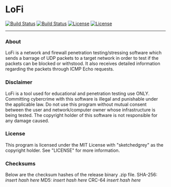 # LoFi

[![Build Status](https://img.shields.io/github/forks/sketchedgrey/LoFi.svg)](https://github.com/sketchedgrey/LoFi)
[![Build Status](https://img.shields.io/github/stars/sketchedgrey/LoFi.svg)](https://github.com/sketchedgrey/LoFi)
[![License](https://img.shields.io/github/license/sketchedgrey/LoFi.svg)](https://github.com/sketchedgrey/LoFi)
[![License](https://img.shields.io/github/workflow/status/sketchedgrey/LoFi/.NET)](https://github.com/sketchedgrey/LoFi)

------------------------------------------------------------------------

### About
LoFi is a network and firewall penetration testing/stressing software which sends a barrage of UDP packets to a target network in order to test if the packets can be blocked or withstood. It also receives detailed information regarding the packets through ICMP Echo requests.

### Disclaimer
LoFi is a tool used for educational and penetration testing use ONLY. Committing cybercrime with this software is illegal and punishable under the applicable law. Do not use this program without mutual consent between the user and network/computer owner whose infrastructure is being tested. The copyright holder of this software is not responsible for any damage caused.

### License
This program is licensed under the MIT License with "sketchedgrey" as the copyright holder. See "LICENSE" for more information.

### Checksums
Below are the checksum hashes of the release binary .zip file.
SHA-256: *insert hash here*
MD5: *insert hash here*
CRC-64 *insert hash here*
